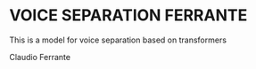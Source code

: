 # VOICE SEPARATION FERRANTE

This is a model for voice separation based on transformers

Claudio Ferrante